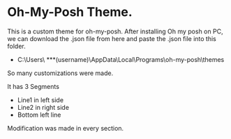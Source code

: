 # Oh-My-Posh Theme.
This is a custom theme for oh-my-posh.
After installing Oh my posh on PC,
we can download the .json file from here and paste the .json file into this folder.
- C:\Users\ ***(username)\AppData\Local\Programs\oh-my-posh\themes

So many customizations were made.

It has 3 Segments
- Line1 in left side
- Line2 in right side
- Bottom left line

Modification was made in every section.
